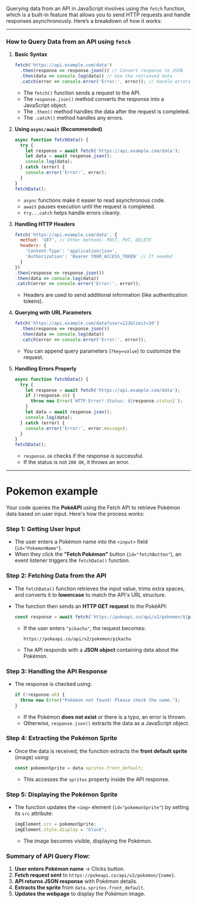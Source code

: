 Querying data from an API in JavaScript involves using the `fetch` function, which is a built-in feature that allows you to send HTTP requests and handle responses asynchronously. Here’s a breakdown of how it works:

---

### **How to Query Data from an API using `fetch`**

1. **Basic Syntax**
    
    ```js
    fetch('https://api.example.com/data')
      .then(response => response.json()) // Convert response to JSON
      .then(data => console.log(data)) // Use the retrieved data
      .catch(error => console.error('Error:', error)); // Handle errors
    ```
    
    - The `fetch()` function sends a request to the API.
    - The `response.json()` method converts the response into a JavaScript object.
    - The `.then()` method handles the data after the request is completed.
    - The `.catch()` method handles any errors.
2. **Using `async/await` (Recommended)**
    
    ```js
    async function fetchData() {
      try {
        let response = await fetch('https://api.example.com/data');
        let data = await response.json();
        console.log(data);
      } catch (error) {
        console.error('Error:', error);
      }
    }
    fetchData();
    ```
    
    - `async` functions make it easier to read asynchronous code.
    - `await` pauses execution until the request is completed.
    - `try...catch` helps handle errors cleanly.
3. **Handling HTTP Headers**
    
    ```js
    fetch('https://api.example.com/data', {
      method: 'GET', // Other methods: POST, PUT, DELETE
      headers: {
        'Content-Type': 'application/json',
        'Authorization': 'Bearer YOUR_ACCESS_TOKEN' // If needed
      }
    })
    .then(response => response.json())
    .then(data => console.log(data))
    .catch(error => console.error('Error:', error));
    ```
    
    - Headers are used to send additional information (like authentication tokens).
4. **Querying with URL Parameters**
    
    ```js
    fetch('https://api.example.com/data?user=123&limit=10')
      .then(response => response.json())
      .then(data => console.log(data))
      .catch(error => console.error('Error:', error));
    ```
    
    - You can append query parameters (`?key=value`) to customize the request.
5. **Handling Errors Properly**
    
    ```js
    async function fetchData() {
      try {
        let response = await fetch('https://api.example.com/data');
        if (!response.ok) {
          throw new Error(`HTTP Error! Status: ${response.status}`);
        }
        let data = await response.json();
        console.log(data);
      } catch (error) {
        console.error('Error:', error.message);
      }
    }
    fetchData();
    ```
    
    - `response.ok` checks if the response is successful.
    - If the status is not `200 OK`, it throws an error.

---

# Pokemon example

Your code queries the **PokéAPI** using the Fetch API to retrieve Pokémon data based on user input. Here's how the process works:

### **Step 1: Getting User Input**

- The user enters a Pokémon name into the `<input>` field (`id="PokemonName"`).
- When they click the **"Fetch Pokémon"** button (`id="fetchButton"`), an event listener triggers the `fetchData()` function.

### **Step 2: Fetching Data from the API**

- The `fetchData()` function retrieves the input value, trims extra spaces, and converts it to **lowercase** to match the API's URL structure.
- The function then sends an **HTTP GET request** to the PokéAPI:
    
    ```javascript
    const response = await fetch(`https://pokeapi.co/api/v2/pokemon/${pokemonName}`);
    ```
    
    - If the user enters `"pikachu"`, the request becomes:
        
        ```
        https://pokeapi.co/api/v2/pokemon/pikachu
        ```
        
    - The API responds with a **JSON object** containing data about the Pokémon.

### **Step 3: Handling the API Response**

- The response is checked using:
    
    ```javascript
    if (!response.ok) {
      throw new Error("Pokémon not found! Please check the name.");
    }
    ```
    
    - If the Pokémon **does not exist** or there is a typo, an error is thrown.
    - Otherwise, `response.json()` extracts the data as a JavaScript object.

### **Step 4: Extracting the Pokémon Sprite**

- Once the data is received, the function extracts the **front default sprite** (image) using:
    
    ```javascript
    const pokemonSprite = data.sprites.front_default;
    ```
    
    - This accesses the `sprites` property inside the API response.

### **Step 5: Displaying the Pokémon Sprite**

- The function updates the `<img>` element (`id="pokemonSprite"`) by setting its `src` attribute:
    
    ```javascript
    imgElement.src = pokemonSprite;
    imgElement.style.display = "block";
    ```
    
    - The image becomes visible, displaying the Pokémon.

### **Summary of API Query Flow:**

1. **User enters Pokémon name** → Clicks button.
2. **Fetch request sent** to `https://pokeapi.co/api/v2/pokemon/{name}`.
3. **API returns JSON response** with Pokémon details.
4. **Extracts the sprite** from `data.sprites.front_default`.
5. **Updates the webpage** to display the Pokémon image.

